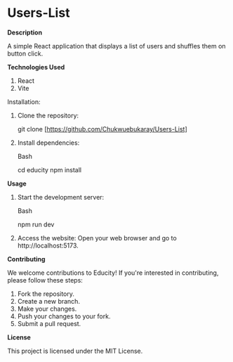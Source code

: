 # Users-List

**Description**

A simple React application that displays a list of users and shuffles them on button click.

**Technologies Used**

1. React
2. Vite

Installation:

1. Clone the repository:

    git clone [https://github.com/Chukwuebukaray/Users-List]

2. Install dependencies:

   Bash

   cd educity
   npm install

**Usage**

1. Start the development server:

   Bash

   npm run dev

3. Access the website: Open your web browser and go to http://localhost:5173.

**Contributing**

We welcome contributions to Educity! If you're interested in contributing, please follow these steps:

1. Fork the repository.
2. Create a new branch.
3. Make your changes.
4. Push your changes to your fork.
5. Submit a pull request.

**License**

This project is licensed under the MIT License.
